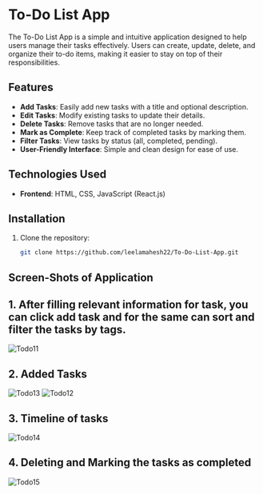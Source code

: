 # To-Do List App

The To-Do List App is a simple and intuitive application designed to help users manage their tasks effectively. Users can create, update, delete, and organize their to-do items, making it easier to stay on top of their responsibilities.

## Features
- **Add Tasks**: Easily add new tasks with a title and optional description.
- **Edit Tasks**: Modify existing tasks to update their details.
- **Delete Tasks**: Remove tasks that are no longer needed.
- **Mark as Complete**: Keep track of completed tasks by marking them.
- **Filter Tasks**: View tasks by status (all, completed, pending).
- **User-Friendly Interface**: Simple and clean design for ease of use.

## Technologies Used
- **Frontend**: HTML, CSS, JavaScript (React.js)

## Installation
1. Clone the repository:
   ```bash
   git clone https://github.com/leelamahesh22/To-Do-List-App.git

## Screen-Shots of Application
## 1. After filling relevant information for task, you can click add task and for the same can sort and filter the tasks by tags.
![Todo11](https://github.com/user-attachments/assets/8d5b5265-99fc-4549-86dc-555715a14506)

## 2. Added Tasks
   ![Todo13](https://github.com/user-attachments/assets/f53a31d8-a362-47cd-93f6-f39ef1dfc145)
![Todo12](https://github.com/user-attachments/assets/c9133c29-f96e-42f2-9a24-9acc75bea6f3)

## 3. Timeline of tasks
![Todo14](https://github.com/user-attachments/assets/8717e0b8-ce89-4482-a3e2-17fadf14d28b)

## 4. Deleting and Marking the tasks as completed
![Todo15](https://github.com/user-attachments/assets/d72dd69d-6b27-44f7-81e4-d0ff1ac9a022)





   
